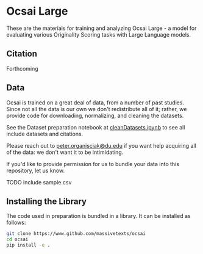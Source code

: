 # Ocsai Large

These are the materials for training and analyzing Ocsai Large - a model for evaluating various Originality Scoring tasks with Large Language models.

## Citation 

Forthcoming

## Data

Ocsai is trained on a great deal of data, from a number of past studies. Since not all the data is our own we don't redistribute all of it; rather, we provide code for downloading, normalizing, and cleaning the datasets.

See the Dataset preparation notebook at [cleanDatasets.ipynb](notebooks/cleanDatasets.ipynb) to see all include datasets and citations.

Please reach out to <peter.organisciak@du.edu> if you want help acquiring all of the data: we don't want it to be intimidating.

If you'd like to provide permission for us to bundle your data into this repository, let us know.

TODO include sample.csv

## Installing the Library

The code used in preparation is bundled in a library. It can be installed as follows: 

```bash
git clone https://www.github.com/massivetexts/ocsai
cd ocsai
pip install -e .
```